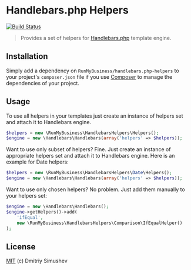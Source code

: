 # Handlebars.php Helpers

[![Build Status](https://travis-ci.org/RunMyBusiness/handlebars.php-helpers.svg)](https://travis-ci.org/RunMyBusiness/handlebars.php-helpers)

> Provides a set of helpers for [Handlebars.php](https://github.com/XaminProject/handlebars.php) template engine.


## Installation

Simply add a dependency on `RunMyBusiness/handlebars.php-helpers` to your
project's `composer.json` file if you use [Composer](http://getcomposer.org/) to
manage the dependencies of your project.


## Usage

To use all helpers in your templates just create an instance of helpers set and
attach it to Handlebars engine.

```php
$helpers = new \RunMyBusiness\HandlebarsHelpers\Helpers();
$engine = new \Handlebars\Handlebars(array('helpers' => $helpers));
```

Want to use only subset of helpers? Fine. Just create an instance of appropriate
helpers set and attach it to Handlebars engine. Here is an example for Date
helpers:

```php
$helpers = new \RunMyBusiness\HandlebarsHelpers\Date\Helpers();
$engine = new \Handlebars\Handlebars(array('helpers' => $helpers));
```

Want to use only chosen helpers? No problem. Just add them manually to your
helpers set:

```php
$engine = new \Handlebars\Handlebars();
$engine->getHelpers()->add(
    'ifEqual',
    new \RunMyBusiness\HandlebarsHelpers\Comparison\IfEqualHelper()
);
```


## License

[MIT](http://opensource.org/licenses/MIT) (c) Dmitriy Simushev
